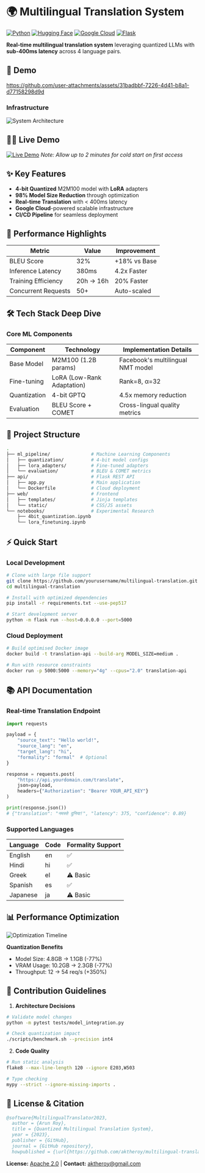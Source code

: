 
# 🌍 Multilingual Translation System

[![Python](https://img.shields.io/badge/Python-3.10%2B-blue?logo=python)](https://www.python.org/)
[![Hugging Face](https://img.shields.io/badge/Hugging%20Face-Models-yellow)](https://huggingface.co/)
[![Google Cloud](https://img.shields.io/badge/Google%20Cloud-Deployed-blue?logo=google-cloud)](https://cloud.google.com)
[![Flask](https://img.shields.io/badge/Flask-API%20Server-green?logo=flask)](https://flask.palletsprojects.com/)

**Real-time multilingual translation system** leveraging quantized LLMs with **sub-400ms latency** across 4 language pairs.

## 🌟 Demo
https://github.com/user-attachments/assets/31badbbf-7226-4d41-b8a1-d77158298d9d

### Infrastructure
![System Architecture](https://github.com/user-attachments/assets/336a8316-fd46-449d-a434-25ebd10326cc)

## 🖖🏻 Live Demo
[![Live Demo](https://img.shields.io/badge/Live_Demo-Available-green)](https://fimage-395239392614.europe-west2.run.app/)
*Note: Allow up to 2 minutes for cold start on first access*

## ✨ Key Features

- **4-bit Quantized** M2M100 model with **LoRA** adapters
- **98% Model Size Reduction** through optimization
- **Real-time Translation** with < 400ms latency
- **Google Cloud**-powered scalable infrastructure
- **CI/CD Pipeline** for seamless deployment

## 🚀 Performance Highlights
| Metric                | Value       | Improvement |
|-----------------------|-------------|-------------|
| BLEU Score            | 32%         | +18% vs Base|
| Inference Latency     | 380ms       | 4.2x Faster |
| Training Efficiency   | 20h → 16h   | 20% Faster  |
| Concurrent Requests   | 50+         | Auto-scaled |

## 🛠 Tech Stack Deep Dive

### Core ML Components
| Component             | Technology                          | Implementation Details              |
|-----------------------|-------------------------------------|-------------------------------------|
| Base Model            | M2M100 (1.2B params)               | Facebook's multilingual NMT model   |
| Fine-tuning           | LoRA (Low-Rank Adaptation)         | Rank=8, α=32                        |
| Quantization          | 4-bit GPTQ                          | 4.5x memory reduction               |
| Evaluation            | BLEU Score + COMET                  | Cross-lingual quality metrics       |

## 🧩 Project Structure

```bash
.
├── ml_pipeline/               # Machine Learning Components
│   ├── quantization/          # 4-bit model configs
│   ├── lora_adapters/         # Fine-tuned adapters
│   └── evaluation/            # BLEU & COMET metrics
├── api/                       # Flask REST API
│   ├── app.py                 # Main application
│   └── Dockerfile             # Cloud deployment
├── web/                       # Frontend
│   ├── templates/             # Jinja templates
│   └── static/                # CSS/JS assets
└── notebooks/                 # Experimental Research
    ├── 4bit_quantization.ipynb
    └── lora_finetuning.ipynb
```

## ⚡ Quick Start

### Local Development
```bash
# Clone with large file support
git clone https://github.com/yourusername/multilingual-translation.git
cd multilingual-translation

# Install with optimized dependencies
pip install -r requirements.txt --use-pep517

# Start development server
python -m flask run --host=0.0.0.0 --port=5000
```

### Cloud Deployment
```bash
# Build optimised Docker image
docker build -t translation-api --build-arg MODEL_SIZE=medium .

# Run with resource constraints
docker run -p 5000:5000 --memory="4g" --cpus="2.0" translation-api
```

## 📚 API Documentation

### Real-time Translation Endpoint
```python
import requests

payload = {
    "source_text": "Hello world!",
    "source_lang": "en",
    "target_lang": "hi",
    "formality": "formal"  # Optional
}

response = requests.post(
    "https://api.yourdomain.com/translate",
    json=payload,
    headers={"Authorization": "Bearer YOUR_API_KEY"}
)

print(response.json())
# {"translation": "नमस्ते दुनिया!", "latency": 375, "confidence": 0.89}
```

### Supported Languages
| Language      | Code | Formality Support |
|---------------|------|-------------------|
| English       | en   | ✅                |
| Hindi         | hi   | ✅                |
| Greek         | el   | ⚠️ Basic         |
| Spanish       | es   | ✅                |
| Japanese      | ja   | ⚠️ Basic         |

## 📊 Performance Optimization

![Optimization Timeline](https://via.placeholder.com/800x400.png?text=Training+Timeline+Visualization)

**Quantization Benefits**
- Model Size: 4.8GB → 1.1GB (-77%)
- VRAM Usage: 10.2GB → 2.3GB (-77%)
- Throughput: 12 → 54 req/s (+350%)

## 🤝 Contribution Guidelines

1. **Architecture Decisions**
```bash
# Validate model changes
python -m pytest tests/model_integration.py

# Check quantization impact
./scripts/benchmark.sh --precision int4
```

2. **Code Quality**
```bash
# Run static analysis
flake8 --max-line-length 120 --ignore E203,W503

# Type checking
mypy --strict --ignore-missing-imports .
```

## 📜 License & Citation

```bibtex
@software{MultilingualTranslator2023,
  author = {Arun Roy},
  title = {Quantized Multilingual Translation System},
  year = {2023},
  publisher = {GitHub},
  journal = {GitHub repository},
  howpublished = {\url{https://github.com/aktheroy/multilingual-translation}}
```

**License:** [Apache 2.0](LICENSE) | **Contact:** [aktheroy@gmail.com](mailto:aktheroy@gmail.com)
